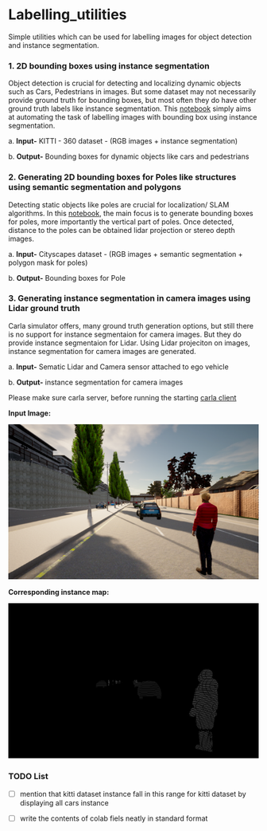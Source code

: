 # Labelling_utilities

Simple utilities which can be used for labelling images for object detection and instance segmentation. 

### 1. 2D bounding boxes using instance segmentation

 Object detection is crucial for detecting and localizing dynamic objects such as Cars, Pedestrians in images.
 But some dataset may not necessarily provide ground truth for bounding boxes, but most often they do have other ground truth labels like instance segmentation.
 This [notebook](./bb_instance.ipynb) simply aims at automating the task of labelling images with bounding box using instance segmentation.
 
   a. **Input-**   KITTI - 360 dataset - (RGB images + instance segmentation)
 
   b. **Output-**   Bounding boxes for dynamic objects like cars and pedestrians
 
 
### 2. Generating 2D bounding boxes for Poles like structures using semantic segmentation and polygons

 Detecting static objects like poles are crucial for localization/ SLAM algorithms. In this [notebook](./bb_pole_semseg_poly.ipynb), the main focus is to generate bounding boxes for 
poles, more importantly the vertical part of poles. Once detected, distance to the poles can be obtained lidar projection or stereo depth images.
 
   a. **Input-**   Cityscapes dataset - (RGB images + semantic segmentation + polygon mask for poles)
 
   b. **Output-**   Bounding boxes for Pole 
 

### 3. Generating instance segmentation in camera images using Lidar ground truth
 
 Carla simulator offers, many ground truth generation options, but still there is no support for instance segmentaion for camera images. But they do provide instance segmentaion for Lidar. Using Lidar projeciton on images, instance segmentation for camera images are generated.

 a. **Input-** Sematic Lidar and Camera sensor attached to ego vehicle
 
 b. **Output-** instance segmentation for camera images
 
 Please make sure carla server, before running the starting [carla client](./lidar_to_camera_instance_map.py)
 
 
 **Input Image:**
 
 ![input image](lidar_to_camera_instance_map/279.png)
 
 
 **Corresponding instance map:**
 
 ![corresponding_instance_segmentation](lidar_to_camera_instance_map/279_instance.png)
 
 
 
 ### TODO List

- [ ] mention that kitti dataset instance fall in this range for kitti dataset by displaying all cars instance
- [ ] write the contents of colab fiels neatly in standard format



  

